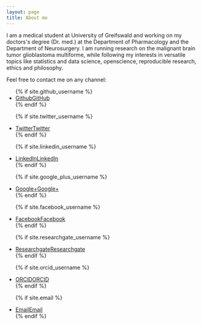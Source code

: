 ```yaml
---
layout: page
title: About me
---
```


I am a medical student at University of Greifswald and working on my doctors's degree (Dr. med.) at the Department of Pharmacology and the Department of Neurosurgery.  I am running research on the malignant brain tumor glioblastoma multiforme, while following my interests in versatile topics like statistics and data science, openscience, reproducible research, ethics and philosophy.

Feel free to contact me on any channel:
<ul>
  {% if site.github_username %}
  <li>
    <a href="https://github.com/{{ site.github_username }}" class="icon fa-github">
      Github<span class="label">GitHub</span>
    </a>
  </li>
  {% endif %}

  {% if site.twitter_username %}
  <li>
    <a href="https://twitter.com/{{ site.twitter_username }}" class="icon fa-twitter">
      Twitter<span class="label">Twitter</span>
    </a>
  </li>
  {% endif %}

  {% if site.linkedin_username %}
  <li>
    <a href="https://linkedin.com/in/{{ site.linkedin_username }}" class="icon fa-linkedin">
      LinkedIn<span class="label">LinkedIn</span>
    </a>
  </li>
  {% endif %}

  {% if site.google_plus_username %}
  <li>
    <a href="https://plus.google.com/{{ site.google_plus_username }}" class="icon fa-google-plus">
      Google+<span class="label">Google+</span>
    </a>
  </li>
  {% endif %}

  {% if site.facebook_username %}
  <li>
    <a href="https://www.facebook.com/{{ site.facebook_username }}" class="icon fa-facebook">
      Facebook<span class="label">Facebook</span>
    </a>
  </li>
  {% endif %}

  {% if site.researchgate_username %}
  <li>
    <a href="https://www.researchgate.net/profile/{{ site.researchgate_username }}" class="icon icon-ai ai-researchgate">
      Researchgate<span class="label">Researchgate</span>
    </a>
  </li>
  {% endif %}

  {% if site.orcid_username %}
  <li>
    <a href="http://orcid.org/{{ site.orcid_username }}" class="icon icon-ai ai-orcid">
      ORCID<span class="label">ORCID</span>
    </a>
  </li>
  {% endif %}

  {% if site.email %}
  <li>
    <a href="mailto:{{ site.email }}" class="icon fa-envelope-o">
      Email<span class="label">Email</span>
    </a>
  </li>
  {% endif %}
</ul>
